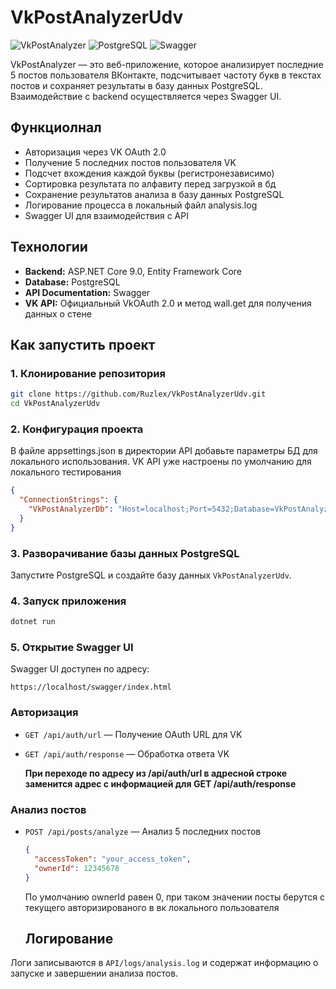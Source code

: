# VkPostAnalyzerUdv

![VkPostAnalyzer](https://img.shields.io/badge/ASP.NET_Core-9.0-blue.svg) ![PostgreSQL](https://img.shields.io/badge/PostgreSQL-17-blue.svg) ![Swagger](https://img.shields.io/badge/Swagger-UI-green.svg)

VkPostAnalyzer — это веб-приложение, которое анализирует последние 5 постов пользователя ВКонтакте, подсчитывает частоту букв в текстах постов и сохраняет результаты в базу данных PostgreSQL. Взаимодействие с backend осуществляется через Swagger UI.

## Функциолнал
- Авторизация через VK OAuth 2.0
- Получение 5 последних постов пользователя VK
- Подсчет вхождения каждой буквы (регистронезависимо)
- Сортировка результата по алфавиту перед загрузкой в бд
- Сохранение результатов анализа в базу данных PostgreSQL
- Логирование процесса в локальный файл analysis.log
- Swagger UI для взаимодействия с API

## Технологии
- **Backend:** ASP.NET Core 9.0, Entity Framework Core
- **Database:** PostgreSQL
- **API Documentation:** Swagger
- **VK API:** Официальный VkOAuth 2.0 и метод wall.get для получения данных о стене

## Как запустить проект

### 1. Клонирование репозитория
```bash
git clone https://github.com/Ruzlex/VkPostAnalyzerUdv.git
cd VkPostAnalyzerUdv
```

### 2. Конфигурация проекта
В файле appsettings.json в директории API добавьте параметры БД для локального использования. VK API уже настроены по умолчанию для локального тестирования

```json
{
  "ConnectionStrings": {
    "VkPostAnalyzerDb": "Host=localhost;Port=5432;Database=VkPostAnalyzerUdv;Username=your_user;Password=your_password"
  }
}
```

### 3. Разворачивание базы данных PostgreSQL
Запустите PostgreSQL и создайте базу данных `VkPostAnalyzerUdv`.

### 4. Запуск приложения
```bash
dotnet run
``` 

### 5. Открытие Swagger UI
Swagger UI доступен по адресу:
```
https://localhost/swagger/index.html
```

### Авторизация
- `GET /api/auth/url` — Получение OAuth URL для VK
- `GET /api/auth/response` — Обработка ответа VK

  **При переходе по адресу из /api/auth/url в адресной строке заменится адрес с информацией для GET /api/auth/response**

### Анализ постов
- `POST /api/posts/analyze` — Анализ 5 последних постов
  ```json
  {
    "accessToken": "your_access_token",
    "ownerId": 12345678
  }
  ```
  По умолчанию ownerId равен 0, при таком значении посты берутся с текущего авторизированого в вк локального пользователя

  ##  Логирование
Логи записываются в `API/logs/analysis.log` и содержат информацию о запуске и завершении анализа постов.